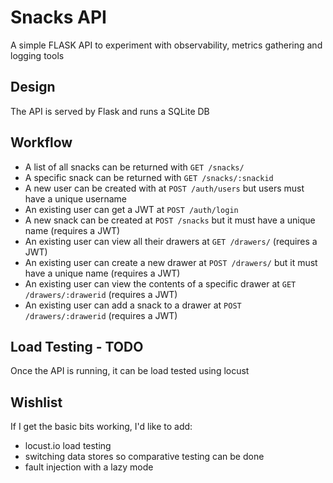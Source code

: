 # Snacks API

A simple FLASK API to experiment with observability, metrics gathering and logging tools

## Design

The API is served by Flask and runs a SQLite DB

## Workflow

* A list of all snacks can be returned with `GET /snacks/`  
* A specific snack can be returned with `GET /snacks/:snackid`  
* A new user can be created with at `POST /auth/users` but users must have a unique username  
* An existing user can get a JWT at `POST /auth/login`  
* A new snack can be created at `POST /snacks` but it must have a unique name (requires a JWT)  
* An existing user can view all their drawers at `GET /drawers/` (requires a JWT)  
* An existing user can create a new drawer at `POST /drawers/` but it must have a unique name (requires a JWT)  
* An existing user can view the contents of a specific drawer at `GET /drawers/:drawerid` (requires a JWT)  
* An existing user can add a snack to a drawer at `POST /drawers/:drawerid` (requires a JWT)  

## Load Testing - TODO

Once the API is running, it can be load tested using locust

## Wishlist

If I get the basic bits working, I'd like to add:
* locust.io load testing
* switching data stores so comparative testing can be done  
* fault injection with a lazy mode
